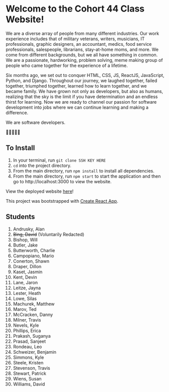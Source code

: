 # Welcome to the Cohort 44 Class Website!

We are a diverse array of people from many different industries. Our work experience includes that of military veterans, writers, musicians, IT professionals, graphic designers, an accountant, medics, food service professionals, salespeople, librarians, stay-at-home moms, and more. We come from different backgrounds, but we all have something in common. We are a passionate, hardworking, problem solving, meme making group of people who came together for the experience of a lifetime.

Six months ago, we set out to conquer HTML, CSS, JS, ReactJS, JavaScript, Python, and Django. Throughout our journey, we laughed together, failed together, triumphed together, learned how to learn together, and we became family. We have grown not only as developers, but also as humans, realizing that the sky is the limit if you have determination and an endless thirst for learning. Now we are ready to channel our passion for software development into jobs where we can continue learning and making a difference.


We are software developers.

🌮🎾🎤🐒🐓


## To Install 
1. In your terminal, run `git clone SSH KEY HERE`
1. `cd` into the project directory.
1. From the main directory, run `npm install` to install all dependencies. 
1. From the main directory, run `npm start` to start the application and then go to http://localhost:3000 to view the website.

View the deployed website <a href="https://nss-cohort-44.github.io/">here</a>! 

This project was bootstrapped with [Create React App](https://github.com/facebook/create-react-app).

## Students

1. Andrusky, Alan
2. ~~Bing, David~~  (Voluntarily Redacted)
3. Bishop, Will
4. Butler, Jake
5. Butterworth, Charlie
6. Campopiano, Mario
7. Conerton, Shawn
8. Draper, Dillon
9. Kaset, Jasmin
10. Kent, Devin
11. Lane, Jaron
12. Leitze, Jayna
13. Lester, Heath
14. Lowe, Silas
15. Machurek, Matthew
16. Marov, Ted
17. McCracken, Danny
18. Milner, Travis
19. Nevels, Kyle
20. Phillips, Erica
21. Prakash, Suganya
22. Prasad, Sanjeet
23. Rondeau, Leo
24. Schweizer, Benjamin
25. Simmons, Kyle
26. Steele, Kristen
27. Stevenson, Travis
28. Stewart, Patrick
29. Wiens, Susan
30. Williams, David